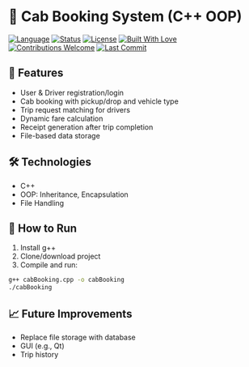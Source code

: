 
# 🚖 Cab Booking System (C++ OOP)

[![Language](https://img.shields.io/badge/Language-C%2B%2B-blue.svg)](https://en.cppreference.com/w/)
[![Status](https://img.shields.io/badge/Project-Active-brightgreen.svg)](#)
[![License](https://img.shields.io/badge/License-MIT-yellow.svg)](LICENSE)
[![Built With Love](https://img.shields.io/badge/Built%20with-C%2B%2B%20❤️-blueviolet)](#)
[![Contributions Welcome](https://img.shields.io/badge/Contributions-Welcome-orange.svg)](https://github.com/yourusername/CabBookingSystem/issues)
[![Last Commit](https://img.shields.io/github/last-commit/yourusername/CabBookingSystem.svg)](https://github.com/yourusername/CabBookingSystem/commits/main)

## 📑 Features
- User & Driver registration/login
- Cab booking with pickup/drop and vehicle type
- Trip request matching for drivers
- Dynamic fare calculation
- Receipt generation after trip completion
- File-based data storage

## 🛠️ Technologies
- C++
- OOP: Inheritance, Encapsulation
- File Handling

## 🚀 How to Run
1. Install g++
2. Clone/download project
3. Compile and run:
```bash
g++ cabBooking.cpp -o cabBooking
./cabBooking
```

## 📈 Future Improvements
- Replace file storage with database
- GUI (e.g., Qt)
- Trip history
